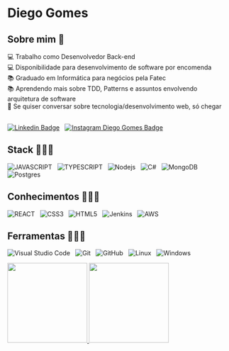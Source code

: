 # Diego Gomes

## Sobre mim 🎯

💻 Trabalho como Desenvolvedor Back-end<br>
💻 Disponibilidade para desenvolvimento de software por encomenda<br>
📚 Graduado em Informática para negócios pela Fatec<br>
📚 Aprendendo mais sobre TDD, Patterns e assuntos envolvendo arquitetura de software<br>
💬 Se quiser conversar sobre tecnologia/desenvolvimento web, só chegar<br>
<br>

[![Linkedin Badge](https://img.shields.io/badge/Linkedin-323330?style=for-the-badge&logo=linkedin&logoColor=blue)](https://www.linkedin.com/in/diegogomes/) &nbsp;
[![Instagram Diego Gomes Badge](https://img.shields.io/badge/Instagram-323330?style=for-the-badge&logo=instagram&logoColor=purple)](https://www.instagram.com/die.gomes/) &nbsp;
<br>

## Stack 👩🏻‍💻
![JAVASCRIPT](https://img.shields.io/badge/JavaScript-323330?style=for-the-badge&logo=javascript&logoColor=F7DF1E) &nbsp;
![TYPESCRIPT](https://img.shields.io/badge/TypeScript-007ACC?style=for-the-badge&logo=typescript&logoColor=white) &nbsp;
![Nodejs](https://img.shields.io/badge/-Nodejs-black?style=for-the-badge&logo=Node.js) &nbsp;
![C#](https://img.shields.io/badge/c%23-%23239120.svg?style=for-the-badge&logo=c-sharp&logoColor=white) &nbsp;
![MongoDB](https://img.shields.io/badge/MongoDB-%234ea94b.svg?style=for-the-badge&logo=mongodb&logoColor=white) &nbsp;
![Postgres](https://img.shields.io/badge/postgres-%23316192.svg?style=for-the-badge&logo=postgresql&logoColor=white) &nbsp;
<br>
## Conhecimentos 👩🏻‍💻
![REACT](https://img.shields.io/badge/React-20232A?style=for-the-badge&logo=react&logoColor=61DAFB) &nbsp;
![CSS3](https://img.shields.io/badge/CSS3-1572B6?style=for-the-badge&logo=css3&logoColor=white) &nbsp;
![HTML5](https://img.shields.io/badge/HTML5-E34F26?style=for-the-badge&logo=html5&logoColor=white) &nbsp;
![Jenkins](https://img.shields.io/badge/jenkins-%232C5263.svg?style=for-the-badge&logo=jenkins&logoColor=white) &nbsp;
![AWS](https://img.shields.io/badge/AWS-%23FF9900.svg?style=for-the-badge&logo=amazon-aws&logoColor=white) &nbsp;
<br>
## Ferramentas 👩🏻‍💻
![Visual Studio Code](https://img.shields.io/badge/Visual%20Studio%20Code-0078d7.svg?style=for-the-badge&logo=visual-studio-code&logoColor=white) &nbsp;
![Git](https://img.shields.io/badge/-git-black?style=for-the-badge&logo=Git) &nbsp;
![GitHub](https://img.shields.io/badge/github-%23121011.svg?logo=github&logoColor=white&style=for-the-badge) &nbsp;
![Linux](https://img.shields.io/badge/-Linux-16C60C?style=for-the-badge&logo=linux&logoColor=white) &nbsp;
![Windows](https://img.shields.io/badge/-Windows-00ADEF?style=for-the-badge&logo=windows&logoColor=white) &nbsp;
<br>

<div>
<a href="https://github.com/dsgomes">
<img height="180em" src="https://github-readme-stats.vercel.app/api/top-langs/?username=dsgomes&layout=compact&langs_count=7&theme=dracula"/>
<img height="180em" src="https://github-readme-stats.vercel.app/api?username=dsgomes&show_icons=true&theme=dracula&include_all_commits=true&count_private=true"/>
</div>
<!--
**DsGomes/DsGomes** is a ✨ _special_ ✨ repository because its `README.md` (this file) appears on your GitHub profile.

Here are some ideas to get you started:

- 🔭 I’m currently working on ...
- 🌱 I’m currently learning ...
- 👯 I’m looking to collaborate on ...
- 🤔 I’m looking for help with ...
- 💬 Ask me about ...
- 📫 How to reach me: ...
- 😄 Pronouns: ...
- ⚡ Fun fact: ...

[![Twitch Badge](https://img.shields.io/badge/substack-323330?style=for-the-badge&logo=substack&logoColor=orange)](https://diegomes.substack.com/) 

-->
